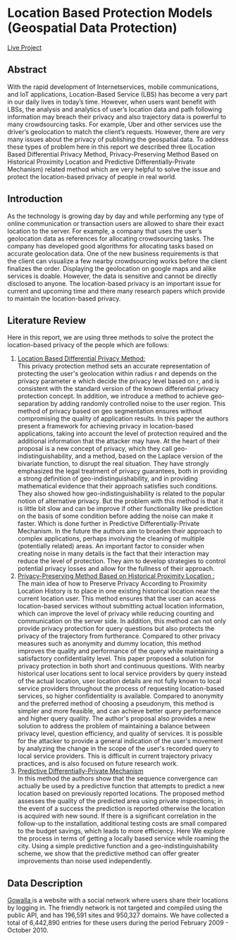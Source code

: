 # Location Based Protection Models (Geospatial Data Protection)
<a href="https://ravingalaxy.github.io/Location-Based-Protection-Models-Geospatial-Data-protection/" target = "_new">Live Project </a>
## Abstract
With the rapid development of Internetservices, mobile communications, and IoT 
applications, Location-Based Service (LBS) has become a very part in our daily lives in today’s 
time. However, when users want benefit with LBSs, the analysis and analytics of user’s location 
data and path following information may breach their privacy and also trajectory data is powerful 
to many crowdsourcing tasks. For example, Uber and other services use the driver’s geolocation 
to match the client’s requests. However, there are very many issues about the privacy of publishing 
the geospatial data. To address these types of problem here in this report we described three 
(Location Based Differential Privacy Method, Privacy-Preserving Method Based on 
Historical Proximity Location and Predictive Differentially-Private Mechanism) related 
method which are very helpful to solve the issue and protect the location-based privacy of people 
in real world.

## Introduction
As the technology is growing day by day and while performing any type of online 
communication or transaction users are allowed to share their exact location to the server. For 
example, a company that uses the user’s geolocation data as references for allocating 
crowdsourcing tasks. The company has developed good algorithms for allocating tasks based on 
accurate geolocation data. One of the new business requirements is that the client can visualize a 
few nearby crowdsourcing works before the client finalizes the order. Displaying the geolocation 
on google maps and alike services is doable. However, the data is sensitive and cannot be directly 
disclosed to anyone. The location-based privacy is an important issue for current and upcoming 
time and there many research papers which provide to maintain the location-based privacy. 
## Literature Review
Here in this report, we are using three methods to solve the protect the location-based 
privacy of the people which are follows:
1. <a href = "https://arxiv.org/pdf/1212.1984.pdf"> Location Based Differential Privacy Method: </a><br>
This privacy protection method sets an accurate representation of protecting the user's 
geolocation within radius r and depends on the privacy parameter e which decide the privacy level 
based on r, and is consistent with the standard version of the known differential privacy protection 
concept. In addition, we introduce a method to achieve geo-separation by adding randomly 
controlled noise to the user region. This method of privacy based on geo segmentation ensures 
without compromising the quality of application results.
In this paper the authors present a framework for achieving privacy in location-based 
applications, taking into account the level of protection required and the additional information 
that the attacker may have. At the heart of their proposal is a new concept of privacy, which they 
call geo-indistinguishability, and a method, based on the Laplace version of the bivariate function,
to disrupt the real situation. They have strongly emphasized the legal treatment of privacy 
guarantees, both in providing a strong definition of geo-indistinguishability, and in providing 
mathematical evidence that their approach satisfies such conditions. 
They also showed how geo-indistinguishability is related to the popular notion of alternative privacy. 
But the problem with this method is that it is little bit slow and can be improve if other 
functionality like prediction on the basis of some condition before adding the noise can make it 
faster. Which is done further in Predictive Differentially-Private Mechanism.
In the future the authors aim to broaden their approach to complex applications, perhaps 
involving the cleaning of multiple (potentially related) areas. An important factor to consider when 
creating noise in many details is the fact that their interaction may reduce the level of protection. 
They aim to develop strategies to control potential privacy losses and allow for the fullness of their 
approach.
2. <a href = "https://www.hindawi.com/journals/wcmc/2020/8892079/"> Privacy-Preserving Method Based on Historical Proximity Location : </a> <br>
The main idea of how to Preserve Privacy According to Proximity Location History is to 
place in one existing historical location near the current location user. This method ensures that 
the user can access location-based services without submitting actual location information, which 
can improve the level of privacy while reducing counting and communication on the server side. 
In addition, this method can not only provide privacy protection for query questions but also protects the privacy of the trajectory from furtherance. Compared to other privacy measures such 
as anonymity and dummy location, this method improves the quality and performance of the query 
while maintaining a satisfactory confidentiality level.
This paper proposed a solution for privacy protection in both short and continuous 
questions. With nearby historical user locations sent to local service providers by query instead of 
the actual location, user location details are not fully known to local service providers throughout 
the process of requesting location-based services, so higher confidentiality is available. Compared 
to anonymity and the preferred method of choosing a pseudonym, this method is simpler and more 
feasible, and can achieve better query performance and higher query quality. The author's proposal 
also provides a new solution to address the problem of maintaining a balance between privacy 
level, question efficiency, and quality of services. It is possible for the attacker to provide a general 
indication of the user's movement by analyzing the change in the scope of the user's recorded query 
to local service providers. This is difficult in current trajectory privacy practices, and is also 
focused on future research work.
3. <a href="https://arxiv.org/pdf/1311.4008.pdf"> Predictive Differentially-Private Mechanism </a> <br>
In this method the authors show that the sequence convergence can actually be used by a predictive 
function that attempts to predict a new location based on previously reported locations. The 
proposed method assesses the quality of the predicted area using private inspections; in the event 
of a success the prediction is reported otherwise the location is acquired with new sound. If there 
is a significant correlation in the follow-up to the installation, additional testing costs are small 
compared to the budget savings, which leads to more efficiency. Here We explore the process in 
terms of getting a locally based service while roaming the city. Using a simple predictive function 
and a geo-indistinguishability scheme, we show that the predictive method can offer greater 
improvements than noise used independently.
## Data Description
<a href = "https://snap.stanford.edu/data/loc-gowalla.html" >Gowalla </a > is a website with a social network where users share their locations by logging in. 
The friendly network is not targeted and compiled using the public API, and has 196,591 sites and 
950,327 domains. We have collected a total of 6,442,890 entries for these users during the period 
February 2009 - October 2010.



